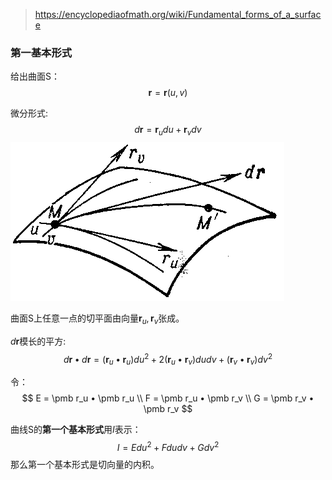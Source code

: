 > https://encyclopediaofmath.org/wiki/Fundamental_forms_of_a_surface


### 第一基本形式
给出曲面S：
$$
\pmb r = \pmb r(u,v)
$$

微分形式:
$$
d\pmb r = \pmb r_u du + \pmb r_v dv
$$
![alt](./img/000.gif)

曲面S上任意一点的切平面由向量$\pmb r_u, \pmb r_v$张成。

$d\pmb r$模长的平方:
$$
d\pmb r • d\pmb r =
(\pmb r_u • \pmb r_u) du^2 +
2(\pmb r_u • \pmb r_v) dudv +
(\pmb r_v • \pmb r_v) dv^2
$$

令：
$$
E = \pmb r_u • \pmb r_u \\
F = \pmb r_u • \pmb r_v \\
G = \pmb r_v • \pmb r_v
$$

曲线S的**第一个基本形式**用$I$表示：
$$
I = Edu^2+Fdudv + Gdv^2
$$
那么第一个基本形式是切向量的内积。

